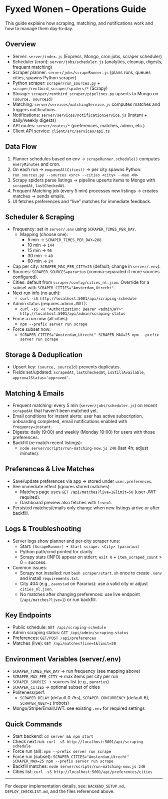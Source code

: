 # Fyxed Wonen – Operations Guide

This guide explains how scraping, matching, and notifications work and how to manage them day‑to‑day.

## Overview
- Server: `server/index.js` (Express, Mongo, cron jobs, scraper scheduler)
- Scheduler (cron): `server/jobs/scheduler.js` (analytics, cleanup, digests, frequent matching)
- Scraper planner: `server/jobs/scrapeRunner.js` (plans runs, queues cities, spawns Python scraper)
- Python scraper: `scraper/run_sources.py` + `scraper/rentbird_scraper/spiders/*` (Scrapy)
- Storage: `scraper/rentbird_scraper/pipelines.py` upserts to Mongo on `(source, sourceId)`
- Matching: `server/services/matchingService.js` computes matches and triggers notifications
- Notifications: `server/services/notificationService.js` (instant + daily/weekly digests)
- API routes: `server/routes/*` (preferences, matches, admin, etc.)
- Client API service: `client/src/services/api.ts`

## Data Flow
1) Planner schedules based on env → `scrapeRunner.schedule()` computes `everyMinutes` and cron.
2) On each run → `enqueueAllCities()` → per city spawns Python: `run_sources.py --sources <src> --cities <city> --max <N>`
3) Scrapy spiders parse listings → pipeline upserts items to Mongo with `scrapedAt`, `lastCheckedAt`.
4) Frequent Matching job (every 5 min) processes new listings → creates matches → sends emails.
5) UI fetches preferences and “live” matches for immediate feedback.

## Scheduler & Scraping
- Frequency: set in `server/.env` using `SCRAPER_TIMES_PER_DAY`.
  - Mapping (choose one):
    - 5 min → `SCRAPER_TIMES_PER_DAY=288`
    - 10 min → `144`
    - 15 min → `96`
    - 30 min → `48`
    - 60 min → `24`
- Cap per city: `SCRAPER_MAX_PER_CITY=25` (default; change in `server/.env`).
- Sources: `SCRAPER_SOURCES=pararius` (comma‑separated if more sources configured).
- Cities: default from `scraper/config/cities_nl.json`. Override for a subset with `SCRAPER_CITIES="Amsterdam,Utrecht"`.
- Next run info (no auth):
  - `curl -sS http://localhost:5001/api/scraping-schedule`
- Admin status (requires admin JWT):
  - `curl -sS -H "Authorization: Bearer <adminJWT>" http://localhost:5001/api/admin/scraping-status`
- Force a run now (all cities):
  - `npm --prefix server run scrape`
- Force subset now:
  - `SCRAPER_CITIES="Amsterdam,Utrecht" SCRAPER_MAX=25 npm --prefix server run scrape`

## Storage & Deduplication
- Upsert key: `(source, sourceId)` prevents duplicates.
- Fields set/updated: `scrapedAt`, `lastCheckedAt`, `isStillAvailable`, `approvalStatus='approved'`.

## Matching & Emails
- Frequent matching: every 5 min (`server/jobs/scheduler.js`) on recent `scrapedAt` that haven’t been matched yet.
- Email conditions for instant alerts: user has active subscription, onboarding completed, email notifications enabled with `frequency=instant`.
- Digests: daily (9:00) and weekly (Monday 10:00) for users with those preferences.
- Backfill (re‑match recent listings):
  - `node server/scripts/run-matching-now.js 240` (last 4h; adjust minutes).

## Preferences & Live Matches
- Save/update preferences via app → stored under `user.preferences`.
- See immediate effect (ignores stored matches):
  - Matches page uses `GET /api/matches?live=1&limit=50` (user JWT required).
  - Dashboard preview also fetches with `live=1`.
- Persisted matches/emails only change when new listings arrive or after backfill.

## Logs & Troubleshooting
- Server logs show planner and per‑city scraper runs:
  - Start: `[ScrapeRunner] ➜ Start scrape: <City> [pararius]`
  - Python path/cmd printed for clarity.
  - Scrapy stats (INFO) appear on stderr; `exit 0` + `item_scraped_count` > 0 = success.
- Common issues:
  - Scrapy not installed: run `bash scraper/start.sh` once to create `.venv` and install `requirements.txt`.
  - City 404 (e.g., `zaanstad` on Pararius): use a valid city or adjust `cities_nl.json`.
  - No matches after changing preferences: use live endpoint (`/api/matches?live=1`) or run backfill.

## Key Endpoints
- Public schedule: `GET /api/scraping-schedule`
- Admin scraping status: `GET /api/admin/scraping-status`
- Preferences: `GET/POST /api/preferences`
- Matches (live): `GET /api/matches?live=1&limit=20`

## Environment Variables (server/.env)
- `SCRAPER_TIMES_PER_DAY` → run frequency (see mapping above)
- `SCRAPER_MAX_PER_CITY` → max items per city per run
- `SCRAPER_SOURCES` → sources list (e.g., `pararius`)
- `SCRAPER_CITIES` → optional subset of cities
- Politeness/perf:
  - `SCRAPER_DELAY` (default 0.75s), `SCRAPER_CONCURRENCY` (default 6), `SCRAPER_OBEY=1` (robots)
- Mongo/Stripe/Email/JWT: see existing `.env` for required settings

## Quick Commands
- Start backend: `cd server && npm start`
- Check next run: `curl -sS http://localhost:5001/api/scraping-schedule`
- Force run (all): `npm --prefix server run scrape`
- Force run (subset): `SCRAPER_CITIES="Amsterdam,Utrecht" SCRAPER_MAX=25 npm --prefix server run scrape`
- Backfill matches: `node server/scripts/run-matching-now.js 240`
- Cities list: `curl -sS http://localhost:5001/api/preferences/cities`

---
For deeper implementation details, see: `BACKEND_SETUP.md`, `DEPLOY_CHECKLIST.md`, and the files referenced above.
